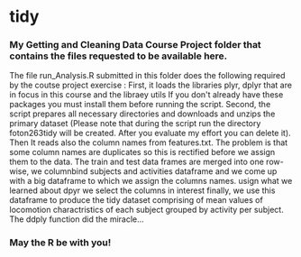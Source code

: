 # tidy
### My Getting and Cleaning Data Course Project folder that contains the files requested to be available here.

The file run_Analysis.R submitted in this folder does the following required by the coutse project exercise :
First, it loads the libraries plyr, dplyr that are in focus in this course and the libraey utils
If you don't already have these packages you must install them before running the script. 
Second, the script prepares all necessary directories and downloads and unzips the primary dataset
(Please note that during the script run the directory foton263tidy will be created. After you evaluate my effort
you can delete it).
Then It reads also the column names from features.txt. The problem is that some column names are duplicates so 
this is rectified before we assign them to the data.
The train and test data frames are merged into one row-wise, we columnbind subjects and activities dataframe and we come up with a big dataframe to which we assign the columns names. usign what we learned about dpyr we select the columns in interest
finally, we use this dataframe to produce the tidy dataset comprising of mean values of locomotion charactristics of each subject grouped by activity per subject. The ddply function did the miracle... 
### May the R be with you!
